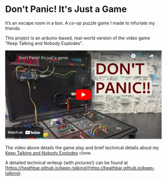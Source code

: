 # Don't Panic! It's Just a Game

It’s an escape room in a box. A co-op puzzle game I made to infuriate my friends.

This project is an arduino-based, real-world version of the video game "Keep Talking and Nobody Explodes".

[![YouTube Video Demonstration](docs/images/video-thumbnail.png)](https://www.youtube.com/watch?v=scMQZVPicUo)


The video above details the game play and brief technical details about my [Keep Talking and Nobody Explodes](https://keeptalkinggame.com) clone. 

A detailed technical writeup (with pictures!) can be found at [https://heathbar.github.io/keep-talking](https://heathbar.github.io/keep-talking).